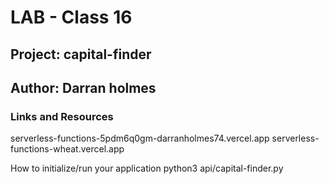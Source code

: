 # LAB - Class 16

## Project: capital-finder

## Author: Darran holmes

### Links and Resources

serverless-functions-5pdm6q0gm-darranholmes74.vercel.app
serverless-functions-wheat.vercel.app


How to initialize/run your application
python3 api/capital-finder.py